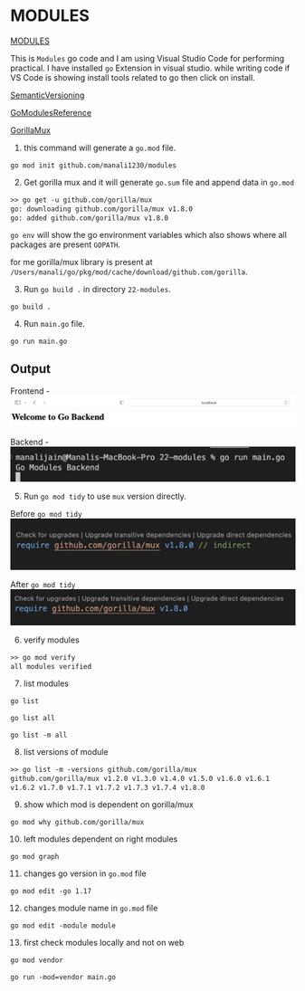 # MODULES

[MODULES](https://go.dev/blog/using-go-modules)

This is `Modules` go code and I am using Visual Studio Code for performing practical. I have installed `go` Extension in visual studio.
while writing code if VS Code is showing install tools related to go then click on install.

[SemanticVersioning](https://www.geeksforgeeks.org/introduction-semantic-versioning/)

[GoModulesReference](https://go.dev/ref/mod)

[GorillaMux](https://pkg.go.dev/github.com/gorilla/mux)

1. this command will generate a `go.mod` file.

```
go mod init github.com/manali1230/modules
```

2. Get gorilla mux and it will generate `go.sum` file and append data in `go.mod`

```
>> go get -u github.com/gorilla/mux
go: downloading github.com/gorilla/mux v1.8.0
go: added github.com/gorilla/mux v1.8.0
```

`go env` will show the go environment variables which also shows where all packages are present `GOPATH`.

for me gorilla/mux library is present at `/Users/manali/go/pkg/mod/cache/download/github.com/gorilla`.

3. Run `go build .` in directory `22-modules`.

```
go build .
```

4. Run `main.go` file.

```
go run main.go
```

## Output
Frontend - 
![Input](./docs/frontend.png)

Backend - 
![Input](./docs/backend.png)

5. Run `go mod tidy` to use `mux` version directly.

Before `go mod tidy`
![Input](./docs/before-go-mod-tidy.png)

After `go mod tidy`
![Input](./docs/after-go-mod-tidy.png)

6. verify modules

```
>> go mod verify
all modules verified
```

7. list modules

```
go list
```

```
go list all
```

```
go list -m all
```

8. list versions of module

```
>> go list -m -versions github.com/gorilla/mux
github.com/gorilla/mux v1.2.0 v1.3.0 v1.4.0 v1.5.0 v1.6.0 v1.6.1 v1.6.2 v1.7.0 v1.7.1 v1.7.2 v1.7.3 v1.7.4 v1.8.0
```

9. show which mod is dependent on gorilla/mux

```
go mod why github.com/gorilla/mux
```

10. left modules dependent on right modules

```
go mod graph
```

11. changes go version in `go.mod` file
```
go mod edit -go 1.17
```

12. changes module name in `go.mod` file
```
go mod edit -module module
```

13. first check modules locally and not on web
```
go mod vendor 
```

```
go run -mod=vendor main.go
```